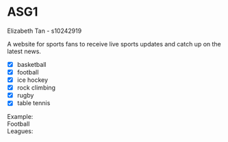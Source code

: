 <style>
  .purple {
    color:inherit;
  }
  .purple:hover {
    color:rgb(107,79,187);
  }
</style>

# ASG1

Elizabeth Tan - s10242919  
  
<purple>A website for sports fans to receive live sports updates and catch up on the latest news.</purple>


- [x] basketball
- [x] football
- [x] ice hockey
- [x] rock climbing
- [x] rugby
- [x] table tennis

Example:  
Football  
Leagues: